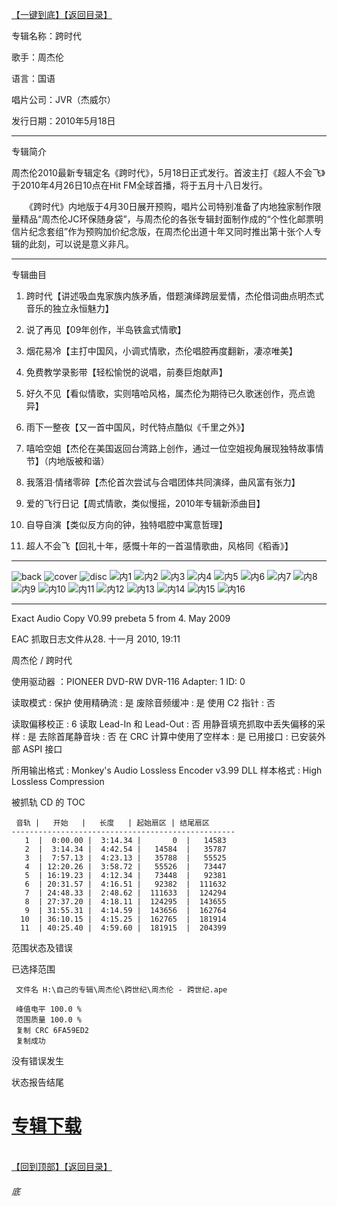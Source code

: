 [【一键到底】](#底)[【返回目录】](/README.md)

专辑名称：跨时代 

歌手：周杰伦

语言：国语 

唱片公司：JVR（杰威尔） 

发行日期：2010年5月18日

------------
专辑简介　　

周杰伦2010最新专辑定名《跨时代》，5月18日正式发行。首波主打《超人不会飞》于2010年4月26日10点在Hit FM全球首播，将于五月十八日发行。 

　　《跨时代》内地版于4月30日展开预购，唱片公司特别准备了内地独家制作限量精品“周杰伦JC环保随身袋”，与周杰伦的各张专辑封面制作成的“个性化邮票明信片纪念套组”作为预购加价纪念版，在周杰伦出道十年又同时推出第十张个人专辑的此刻，可以说是意义非凡。　 

------------
专辑曲目

01. 跨时代【讲述吸血鬼家族内族矛盾，借题演绎跨层爱情，杰伦借词曲点明杰式音乐的独立永恒魅力】 

02. 说了再见【09年创作，半岛铁盒式情歌】 

03. 烟花易冷【主打中国风，小调式情歌，杰伦唱腔再度翻新，凄凉唯美】 

04. 免费教学录影带【轻松愉悦的说唱，前奏巨炮献声】 

05. 好久不见【看似情歌，实则嘻哈风格，属杰伦为期待已久歌迷创作，亮点诡异】 

06. 雨下一整夜【又一首中国风，时代特点酷似《千里之外》】 

07. 嘻哈空姐【杰伦在美国返回台湾路上创作，通过一位空姐视角展现独特故事情节】（内地版被和谐） 

08. 我落泪·情绪零碎【杰伦首次尝试与合唱团体共同演绎，曲风富有张力】 

09. 爱的飞行日记【周式情歌，类似慢摇，2010年专辑新添曲目】 

10. 自导自演【类似反方向的钟，独特唱腔中寓意哲理】 

11. 超人不会飞【回礼十年，感慨十年的一首温情歌曲，风格同《稻香》】

------------
![back](https://image.acg.lol/file/2025/10/03/backb03d1cfbf15a3996.jpg)
![cover](https://image.acg.lol/file/2025/10/03/cover009ccc4024434b40.jpg)
![disc](https://image.acg.lol/file/2025/10/03/disc5e497ef2c6dae7db.jpg)
![内1](https://image.acg.lol/file/2025/10/03/158471c38c28d54c1.jpg)
![内2](https://image.acg.lol/file/2025/10/03/2304997b77ccd5e2a.jpg)
![内3](https://image.acg.lol/file/2025/10/03/3e93b40da95a52d97.jpg)
![内4](https://image.acg.lol/file/2025/10/03/4845cd848e698b91a.jpg)
![内5](https://image.acg.lol/file/2025/10/03/51bf57436655e9568.jpg)
![内6](https://image.acg.lol/file/2025/10/03/69af16acf26af8912.jpg)
![内7](https://image.acg.lol/file/2025/10/03/79edc64903497e954.jpg)
![内8](https://image.acg.lol/file/2025/10/03/8abea392571aece0c.jpg)
![内9](https://image.acg.lol/file/2025/10/03/9ac33786b310b01b7.jpg)
![内10](https://image.acg.lol/file/2025/10/03/1084bc2a4997b42b2b.jpg)
![内11](https://image.acg.lol/file/2025/10/03/116e14e54f7d8d5149.jpg)
![内12](https://image.acg.lol/file/2025/10/03/12e53693e1859282b5.jpg)
![内13](https://image.acg.lol/file/2025/10/03/13ffdef6cfdfcec375.jpg)
![内14](https://image.acg.lol/file/2025/10/03/14712ec095247f45b2.jpg)
![内15](https://image.acg.lol/file/2025/10/03/158e07327a39bfa018.jpg)
![内16](https://image.acg.lol/file/2025/10/03/16de18567c5157f853.jpg)

------------
Exact Audio Copy V0.99 prebeta 5 from 4. May 2009

EAC 抓取日志文件从28. 十一月 2010, 19:11

周杰伦 / 跨时代

使用驱动器  ：PIONEER DVD-RW  DVR-116   Adapter: 1  ID: 0

读取模式     : 保护
使用精确流   : 是
废除音频缓冲 : 是
使用 C2 指针 : 否

读取偏移校正                   : 6
读取 Lead-In 和 Lead-Out       : 否
用静音填充抓取中丢失偏移的采样 : 是
去除首尾静音块                 : 否
在 CRC 计算中使用了空样本      : 是
已用接口                       : 已安装外部 ASPI 接口

所用输出格式 : Monkey's Audio Lossless Encoder v3.99 DLL
样本格式     : High Lossless Compression


被抓轨 CD 的 TOC

     音轨 |   开始   |   长度   | 起始扇区 | 结尾扇区 
    --------------------------------------------------
       1  |  0:00.00 |  3:14.34 |       0  |   14583  
       2  |  3:14.34 |  4:42.54 |   14584  |   35787  
       3  |  7:57.13 |  4:23.13 |   35788  |   55525  
       4  | 12:20.26 |  3:58.72 |   55526  |   73447  
       5  | 16:19.23 |  4:12.34 |   73448  |   92381  
       6  | 20:31.57 |  4:16.51 |   92382  |  111632  
       7  | 24:48.33 |  2:48.62 |  111633  |  124294  
       8  | 27:37.20 |  4:18.11 |  124295  |  143655  
       9  | 31:55.31 |  4:14.59 |  143656  |  162764  
      10  | 36:10.15 |  4:15.25 |  162765  |  181914  
      11  | 40:25.40 |  4:59.60 |  181915  |  204399  


范围状态及错误

已选择范围

     文件名 H:\自己的专辑\周杰伦\跨世纪\周杰伦 - 跨世纪.ape

     峰值电平 100.0 %
     范围质量 100.0 %
     复制 CRC 6FA59ED2
     复制成功

没有错误发生

状态报告结尾

# [专辑下载]( https://url53.ctfile.com/f/25713053-8444712141-4ee055?p=1024 )
<br>[【回到顶部】](#readme)[【返回目录】](/README.md)
###### 底
